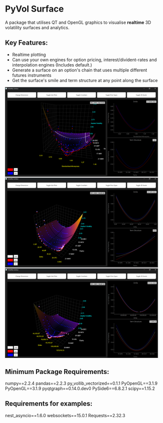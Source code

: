 # PyVol Surface

A package that utilises QT and OpenGL graphics to visualise **realtime** 3D volatility surfaces and analytics.

Key Features:
-------------
- Realtime plotting
- Can use your own engines for option pricing, interest/divident-rates and interpolation engines (Includes default.)
- Generate a surface on an option's chain that uses multiple different futures instruments
- Get the surface's smile and term structure at any point along the surface

![alt text](surface_screenshots/Screenshot%202025-03-20%20140758.png)
![alt text](surface_screenshots/Screenshot%202025-03-20%20140241.png)
![alt text](surface_screenshots/Screenshot%202025-03-20%20140213.png)

Minimum Package Requirements:
------------
numpy==2.2.4
pandas==2.2.3
py_vollib_vectorized==0.1.1
PyOpenGL==3.1.9
PyOpenGL==3.1.9
pyqtgraph==0.14.0.dev0
PySide6==6.8.2.1
scipy==1.15.2

Requirements for examples:
--------------------------
nest_asyncio==1.6.0
websockets==15.0.1
Requests==2.32.3
